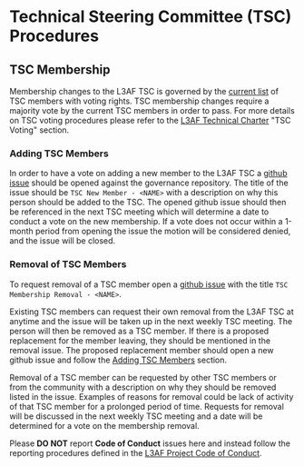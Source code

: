 # Technical Steering Committee (TSC) Procedures

## TSC Membership
Membership changes to the L3AF TSC is governed by the [current list](L3AF_Committee_Members.md) of TSC members with voting rights. TSC membership changes require a majority vote by the current TSC members in order to pass. For more details on TSC voting procedures please refer to the [L3AF Technical Charter](docs/L3AF_technical_charter.md#3-tsc-voting) "TSC Voting" section.

### Adding TSC Members
In order to have a vote on adding a new member to the L3AF TSC a [github issue](https://github.com/l3af-project/governance/issues/new) should be opened against the governance repository. The title of the issue should be `TSC New Member - <NAME>` with a description on why this person should be added to the TSC. The opened github issue should then be referenced in the next TSC meeting which will determine a date to conduct a vote on the new membership. If a vote does not occur within a 1-month period from opening the issue the motion will be considered denied, and the issue will be closed.

### Removal of TSC Members
To request removal of a TSC member open a [github issue](https://github.com/l3af-project/governance/issues/new) with the title `TSC Membership Removal - <NAME>`.

Existing TSC members can request their own removal from the L3AF TSC at anytime and the issue will be taken up in the next weekly TSC meeting. The person will then be removed as a TSC member. If there is a proposed replacement for the member leaving, they should be mentioned in the removal issue. The proposed replacement member should open a new github issue and follow the [Adding TSC Members](#adding-tsc-members) section.

Removal of a TSC member can be requested by other TSC members or from the community with a description on why they should be removed listed in the issue. Examples of reasons for removal could be lack of activity of that TSC member for a prolonged period of time. Requests for removal will be discussed in the next weekly TSC meeting and a date will be determined for a vote on the membership removal.

Please **DO NOT** report **Code of Conduct** issues here and instead follow the reporting procedures defined in the [L3AF Project Code of Conduct](Code_of_Conduct.md).
